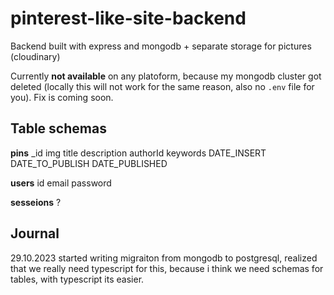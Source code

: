 # pinterest-like-site-backend

Backend built with express and mongodb + separate storage for pictures (cloudinary)

Currently **not available** on any platoform, because my mongodb cluster got deleted (locally this will not work for the same reason, also no `.env` file for you). Fix is coming soon.

## Table schemas
**pins**
_id
img
title
description
authorId
keywords
DATE_INSERT
DATE_TO_PUBLISH
DATE_PUBLISHED

**users**
id
email
password

**sesseions**
?
## Journal

29.10.2023
started writing migraiton from mongodb to postgresql, realized that we really need typescript for this,
because i think we need schemas for tables, with typescript its easier.
